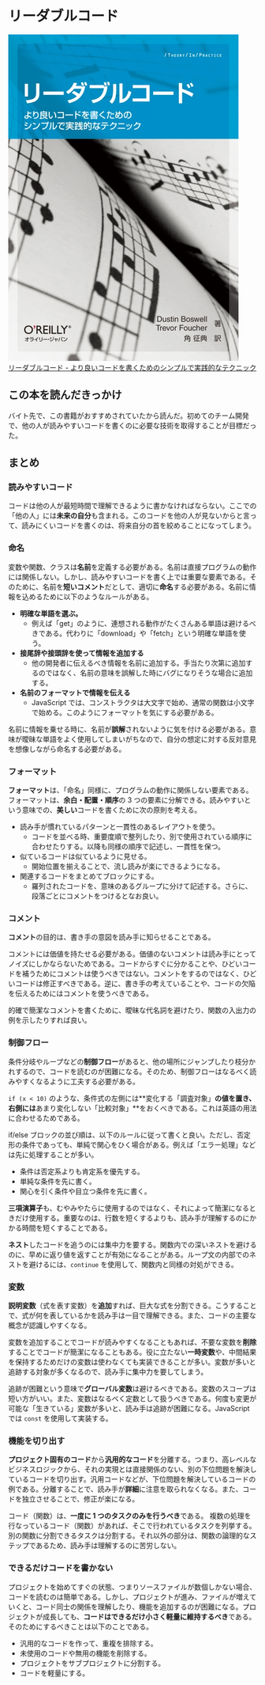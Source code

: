 # リーダブルコード

<div class="text-center">
    <img src="../../public/img/cover/9784873115658.jpeg" alt="本の表紙" class="inline-block">
</div>

<div class="text-center">
    <a href="https://www.oreilly.co.jp/books/9784873115658/" class="text-center">
        リーダブルコード - より良いコードを書くためのシンプルで実践的なテクニック
    </a>
</div>

## この本を読んだきっかけ

バイト先で、この書籍がおすすめされていたから読んだ。初めてのチーム開発で、他の人が読みやすいコードを書くのに必要な技術を取得することが目標だった。

## まとめ

### 読みやすいコード

コードは他の人が最短時間で理解できるように書かなければならない。ここでの「他の人」には**未来の自分**も含まれる。このコードを他の人が見ないからと言って、読みにくいコードを書くのは、将来自分の首を絞めることになってしまう。

### 命名

変数や関数、クラスは**名前**を定義する必要がある。名前は直接プログラムの動作には関係しない。しかし、読みやすいコードを書く上では重要な要素である。そのために、名前を**短いコメント**だとして、適切に**命名**する必要がある。名前に情報を込めるために以下のようなルールがある。

- **明確な単語を選ぶ。**
  - 例えば「get」のように、連想される動作がたくさんある単語は避けるべきである。代わりに「download」や「fetch」という明確な単語を使う。
- **接尾辞や接頭辞を使って情報を追加する**
  - 他の開発者に伝えるべき情報を名前に追加する。手当たり次第に追加するのではなく、名前の意味を誤解した時にバグになりそうな場合に追加する。
- **名前のフォーマットで情報を伝える**
  - JavaScript では、コンストラクタは大文字で始め、通常の関数は小文字で始める。このようにフォーマットを気にする必要がある。

名前に情報を乗せる時に、名前が**誤解**されないように気を付ける必要がある。意味が曖昧な単語をよく使用してしまいがちなので、自分の想定に対する反対意見を想像しながら命名する必要がある。

### フォーマット

**フォーマット**は、「命名」同様に、プログラムの動作に関係しない要素である。フォーマットは、**余白・配置・順序**の 3 つの要素に分解できる。読みやすいという意味での、**美しい**コードを書くために次の原則を考える。

- 読み手が慣れているパターンと一貫性のあるレイアウトを使う。
  - コードを並べる時、重要度順で整列したり、別で使用されている順序に合わせたりする。以降も同様の順序で記述し、一貫性を保つ。
- 似ているコードは似ているように見せる。
  - 開始位置を揃えることで、流し読みが楽にできるようになる。
- 関連するコードをまとめてブロックにする。
  - 羅列されたコードを、意味のあるグループに分けて記述する。さらに、段落ごとにコメントをつけるとなお良い。

### コメント

**コメント**の目的は、書き手の意図を読み手に知らせることである。

コメントには価値を持たせる必要がある。価値のないコメントは読み手にとってノイズにしかならないためである。コードからすぐに分かることや、ひどいコードを補うためにコメントは使うべきではない。コメントをするのではなく、ひどいコードは修正すべきである。逆に、書き手の考えていることや、コードの欠陥を伝えるためにはコメントを使うべきである。

的確で簡潔なコメントを書くために、曖昧な代名詞を避けたり、関数の入出力の例を示したりすれば良い。

### 制御フロー

条件分岐やループなどの**制御フロー**があると、他の場所にジャンプしたり枝分かれするので、コードを読むのが困難になる。そのため、制御フローはなるべく読みやすくなるように工夫する必要がある。

`if (x < 10)` のような、条件式の左側には**変化する「調査対象」**の値を置き、右側には**あまり変化しない「比較対象」**をおくべきである。これは英語の用法に合わせるためである。

if/else ブロックの並び順は、以下のルールに従って書くと良い。ただし、否定形の条件であっても、単純で関心をひく場合がある。例えば「エラー処理」などは先に処理することが多い。

- 条件は否定系よりも肯定系を優先する。
- 単純な条件を先に書く。
- 関心を引く条件や目立つ条件を先に書く。

**三項演算子**も、むやみやたらに使用するのではなく、それによって簡潔になるときだけ使用する。重要なのは、行数を短くするよりも、読み手が理解するのにかかる時間を短くすることである。

**ネスト**したコードを追うのには集中力を要する。関数内での深いネストを避けるのに、早めに返り値を返すことが有効になることがある。ループ文の内部でのネストを避けるには、`continue` を使用して、関数内と同様の対処ができる。

### 変数

**説明変数**（式を表す変数）を**追加**すれば、巨大な式を分割できる。こうすることで、式が何を表しているかを読み手は一目で理解できる。また、コードの主要な概念が認識しやすくなる。

変数を追加することでコードが読みやすくなることもあれば、不要な変数を**削除**することでコードが簡潔になることもある。役に立たない**一時変数**や、中間結果を保持するためだけの変数は使わなくても実装できることが多い。変数が多いと追跡する対象が多くなるので、読み手に集中力を要してしまう。

追跡が困難という意味で**グローバル変数**は避けるべきである。変数のスコープは短い方がいい。また、変数はなるべく定数として扱うべきである。何度も変更が可能な「生きている」変数が多いと、読み手は追跡が困難になる。JavaScript では `const` を使用して実装する。

### 機能を切り出す

**プロジェクト固有のコード**から**汎用的なコード**を分離する。つまり、高レベルなビジネスロジックから、それの実現とは直接関係のない、別の下位問題を解決しているコードを切り出す。汎用コードなどが、下位問題を解決しているコードの例である。分離することで、読み手が**詳細**に注意を取られなくなる。また、コードを独立させることで、修正が楽になる。

コード（関数）は、**一度に 1 つのタスクのみを行うべき**である。
複数の処理を行なっているコード（関数）があれば、そこで行われているタスクを列挙する。別の関数に分割できるタスクは分割する。それ以外の部分は、関数の論理的なステップであるため、読み手は理解するのに苦労しない。

### できるだけコードを書かない

プロジェクトを始めてすぐの状態、つまりソースファイルが数個しかない場合、コードを読むのは簡単である。しかし、プロジェクトが進み、ファイルが増えていくと、コード同士の関係を理解したり、機能を追加するのが困難になる。プロジェクトが成長しても、**コードはできるだけ小さく軽量に維持するべき**である。そのためにするべきことは以下のことである。

- 汎用的なコードを作って、重複を排除する。
- 未使用のコードや無用の機能を削除する。
- プロジェクトをサブプロジェクトに分割する。
- コードを軽量にする。